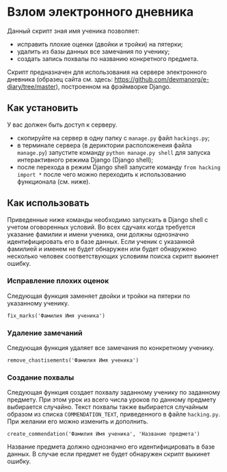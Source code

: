 # Взлом электронного дневника

Данный скрипт зная имя ученика позволяет:
- исправить плохие оценки (двойки и тройки) на пятерки;
- удалить из базы данных все замечания по ученику;
- создать запись похвалы по названию конкретного предмета.

Скрипт предназначен для использования на сервере электронного дневника (образец сайта см. здесь: 
https://github.com/devmanorg/e-diary/tree/master), построенном на 
фрэймворке Django.

## Как установить

У вас должен быть доступ к серверу.  

- скопируйте на сервер в одну папку с `manage.py` файл `hackings.py`;
- в терминале сервера (в дериктории расположенеия файла `manage.py`) запустите команду `python manage.py shell` для запуска
интерактивного режима Django (Django shell);
- после перехода в режим Django shell запусите команду `from hacking import *` 
после чего можно переходить к использованию функционала (см. ниже).

## Как использовать

Приведенные ниже команды необходимо
запускать в Django shell с учетом оговоренных условий. Во всех сдучаях когда 
требуется указание фамилии и имени ученика, они должны однозначно идентифицировать его в базе данных. Если ученик
с указанной фамилией и именем не будет обнаружен или будет обнаружено несколько
человек соответствующих условиям поиска скрипт выкинет ошибку.

### Исправление плохих оценок

Следующая функция заменяет двойки и тройки на пятерки по указанному ученику.

```fix_marks('Фамилия Имя ученика')```

### Удаление замечаний

Следующая функция удаляет все замечания по конкретному ученику. 

```remove_chastisements('Фамилия Имя ученика')```

### Создание похвалы

Следующая функция создает похвалу заданному ученику по заданному предмету.
При этом урок из всего числа уроков по данному предмету выбирается случайно.
Текст похвалы также выбирается случайным образом из списка `COMMENDATION_TEXT`, 
приведенного в файле `hacking.py`. При желании его можно изменить и дополнить.

```create_commendation('Фамилия Имя ученика', 'Название предмета')```

Название предмета должно однозначно его идентифицировать в базе данных.
В случае если предмет не будет обнаружен скрипт выкинет ошибку.